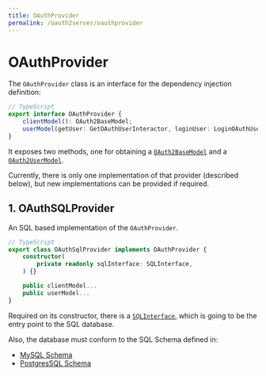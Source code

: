 ```yaml
---
title: OAuthProvider
permalink: /oauth2server/oauthprovider
---
```


# OAuthProvider

The `OAuthProvider` class is an interface for the dependency injection definition:

```typescript
// TypeScript
export interface OAuthProvider {
    clientModel(): OAuth2BaseModel;
    userModel(getUser: GetOAuthUserInteractor, loginUser: LoginOAuthUserInteractor): OAuth2UserModel;
}
```

It exposes two methods, one for obtaining a [`OAuth2BaseModel`](OAuth2ServerModels.md) and a [`OAuth2UserModel`](OAuth2ServerModels.md).

Currently, there is only one implementation of that provider (described below), but new implementations can be provided if required.

## 1. OAuthSQLProvider

An SQL based implementation of the `OAuthProvider`.

```typescript
// TypeScript
export class OAuthSqlProvider implements OAuthProvider {
    constructor(
        private readonly sqlInterface: SQLInterface,
    ) {}

    public clientModel...
    public userModel...
}
```

Required on its constructor, there is a [`SQLInterface`](SQLInterface.md), which is going to be the entry point to the SQL database.

Also, the database must conform to the SQL Schema defined in:

- [MySQL Schema](https://github.com/mobilejazz/harmony-typescript/blob/develop/packages/nest/src/oauth/data/datasource/mysql-oauth.sql)
- [PostgresSQL Schema](https://github.com/mobilejazz/harmony-typescript/blob/develop/packages/nest/src/oauth/data/datasource/postgres-oauth.sql)
